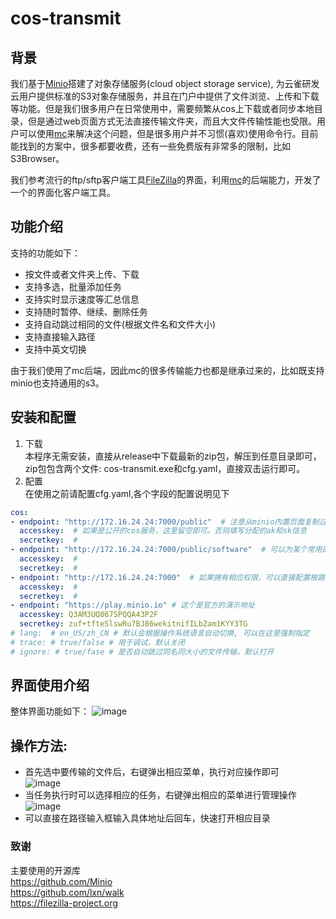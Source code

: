 # cos-transmit

## 背景
我们基于[Minio](https://github.com/minio/)搭建了对象存储服务(cloud object storage service), 为云雀研发云用户提供标准的S3对象存储服务，并且在门户中提供了文件浏览、上传和下载等功能。但是我们很多用户在日常使用中，需要频繁从cos上下载或者同步本地目录，但是通过web页面方式无法直接传输文件夹，而且大文件传输性能也受限。用户可以使用[mc](https://github.com/minio/mc/)来解决这个问题，但是很多用户并不习惯(喜欢)使用命令行。目前能找到的方案中，很多都要收费，还有一些免费版有非常多的限制，比如S3Browser。

我们参考流行的ftp/sftp客户端工具[FileZilla](https://filezilla-project.org)的界面，利用[mc](https://github.com/minio/mc/)的后端能力，开发了一个的界面化客户端工具。

## 功能介绍
支持的功能如下：
- 按文件或者文件夹上传、下载
- 支持多选，批量添加任务
- 支持实时显示速度等汇总信息
- 支持随时暂停、继续、删除任务
- 支持自动跳过相同的文件(根据文件名和文件大小)
- 支持直接输入路径
- 支持中英文切换

由于我们使用了mc后端，因此mc的很多传输能力也都是继承过来的，比如既支持minio也支持通用的s3。

## 安装和配置
1. 下载  
本程序无需安装，直接从release中下载最新的zip包，解压到任意目录即可，zip包包含两个文件: cos-transmit.exe和cfg.yaml，直接双击运行即可。
3. 配置  
在使用之前请配置cfg.yaml,各个字段的配置说明见下
```yaml
cos:
- endpoint: "http://172.16.24.24:7000/public"  # 注意从minio内置页面复制过来的地址会是http://172.16.24.24:7000/minio/public，需要去掉中间的minio后配置到这里
  accesskey:  # 如果是公开的cos服务，这里留空即可。否则填写分配的ak和sk信息
  secretkey:  #
- endpoint: "http://172.16.24.24:7000/public/software"  # 可以为某个常用的cos地址配置一个单独的cos服务，比如这个点击后可以直接打开public这个bucket的software目录
  accesskey:  # 
  secretkey:  #
- endpoint: "http://172.16.24.24:7000"  # 如果拥有相应权限，可以直接配置根路径，访问所有bucket
  accesskey:  # 
  secretkey:  #
- endpoint: "https://play.minio.io" # 这个是官方的演示地址
  accesskey: Q3AM3UQ867SPQQA43P2F
  secretkey: zuf+tfteSlswRu7BJ86wekitnifILbZam1KYY3TG
# lang:  # en_US/zh_CN # 默认会根据操作系统语言自动切换, 可以在这里强制指定
# trace: # true/false # 用于调试，默认关闭
# ignore: # true/fase # 是否自动跳过同名同大小的文件传输，默认打开
```

## 界面使用介绍

整体界面功能如下：
![image](https://user-images.githubusercontent.com/11539396/127418865-91380348-06aa-4f60-916e-a12585702cbd.png)

## 操作方法:
- 首先选中要传输的文件后，右键弹出相应菜单，执行对应操作即可  
![image](https://user-images.githubusercontent.com/11539396/127419740-662349d4-fd1c-4b6c-93da-3b5c623f4448.png)
- 当任务执行时可以选择相应的任务，右键弹出相应的菜单进行管理操作  
![image](https://user-images.githubusercontent.com/11539396/127420226-60443f89-bc59-4f8d-b586-428d70116f45.png)
- 可以直接在路径输入框输入具体地址后回车，快速打开相应目录  

### 致谢 
主要使用的开源库  
https://github.com/Minio  
https://github.com/lxn/walk  
https://filezilla-project.org
